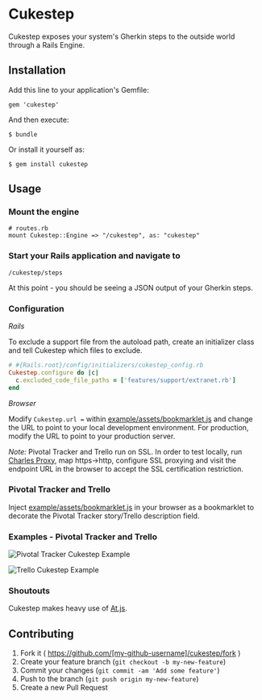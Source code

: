 # Cukestep

Cukestep exposes your system's Gherkin steps to the outside world through a Rails Engine.

## Installation

Add this line to your application's Gemfile:

    gem 'cukestep'

And then execute:

    $ bundle

Or install it yourself as:

    $ gem install cukestep

## Usage

### Mount the engine

    # routes.rb
    mount Cukestep::Engine => "/cukestep", as: "cukestep"

### Start your Rails application and navigate to

    /cukestep/steps

At this point - you should be seeing a JSON output of your Gherkin steps.

### Configuration

*Rails*

To exclude a support file from the autoload path, create an initializer class and tell Cukestep which files to exclude.

```ruby
# #{Rails.root}/config/initializers/cukestep_config.rb
Cukestep.configure do |c|
  c.excluded_code_file_paths = ['features/support/extranet.rb']
end
```

*Browser*

Modify `Cukestep.url =` within [example/assets/bookmarklet.js](https://github.com/adriancb/cukestep/blob/master/example/assets/bookmarklet.js) and change the URL to point to your local development environment. For production, modify the URL to point to your production server.

*Note:* Pivotal Tracker and Trello run on SSL. In order to test locally, run [Charles Proxy](http://www.charlesproxy.com/), map https->http, configure SSL proxying and visit the endpoint URL in the browser to accept the SSL certification restriction.

### Pivotal Tracker and Trello

Inject [example/assets/bookmarklet.js](https://github.com/adriancb/cukestep/blob/master/example/assets/bookmarklet.js) in your browser as a bookmarklet to decorate the Pivotal Tracker story/Trello description field.

### Examples - Pivotal Tracker and Trello

![Pivotal Tracker Cukestep Example](http://cl.ly/Vox0/pivotal_tracker_cukestep_example.png.png)

![Trello Cukestep Example](http://cl.ly/VpE7/trello_cukestep_example.png.png)

### Shoutouts

Cukestep makes heavy use of [At.js](https://github.com/ichord/At.js).

## Contributing

1. Fork it ( https://github.com/[my-github-username]/cukestep/fork )
2. Create your feature branch (`git checkout -b my-new-feature`)
3. Commit your changes (`git commit -am 'Add some feature'`)
4. Push to the branch (`git push origin my-new-feature`)
5. Create a new Pull Request
